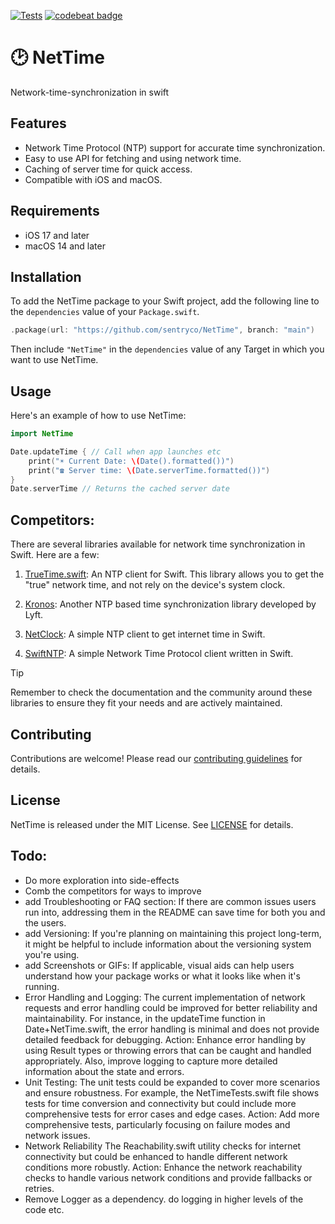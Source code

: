 [![Tests](https://github.com/sentryco/NetTime/actions/workflows/tests.yml/badge.svg)](https://github.com/sentryco/NetTime/actions/workflows/tests.yml)  [![codebeat badge](https://codebeat.co/badges/5d08d45f-5080-479c-88a5-d2621eac1eb6)](https://codebeat.co/projects/github-com-sentryco-nettime-main)

# 🕑 NetTime

Network-time-synchronization in swift

## Features

- Network Time Protocol (NTP) support for accurate time synchronization.
- Easy to use API for fetching and using network time.
- Caching of server time for quick access.
- Compatible with iOS and macOS.

## Requirements

- iOS 17 and later
- macOS 14 and later

## Installation

To add the NetTime package to your Swift project, add the following line to the `dependencies` value of your `Package.swift`.

```swift
.package(url: "https://github.com/sentryco/NetTime", branch: "main")
```

Then include `"NetTime"` in the `dependencies` value of any Target in which you want to use NetTime.

## Usage

Here's an example of how to use NetTime:

```swift
import NetTime

Date.updateTime { // Call when app launches etc
    print("☀️ Current Date: \(Date().formatted())")
    print("☎️ Server time: \(Date.serverTime.formatted())")
}
Date.serverTime // Returns the cached server date
```

## Competitors:
There are several libraries available for network time synchronization in Swift. Here are a few:

1. [TrueTime.swift](https://github.com/instacart/TrueTime.swift): An NTP client for Swift. This library allows you to get the "true" network time, and not rely on the device's system clock.

2. [Kronos](https://github.com/lyft/Kronos): Another NTP based time synchronization library developed by Lyft.

3. [NetClock](https://github.com/troligtvis/NetClock): A simple NTP client to get internet time in Swift.

4. [SwiftNTP](https://github.com/DoubleSymmetry/SwiftNTP): A simple Network Time Protocol client written in Swift.

> [!TIP]
> Remember to check the documentation and the community around these libraries to ensure they fit your needs and are actively maintained.

## Contributing

Contributions are welcome! Please read our [contributing guidelines](CONTRIBUTING.md) for details.

## License

NetTime is released under the MIT License. See [LICENSE](LICENSE) for details.

## Todo:
- Do more exploration into side-effects
- Comb the competitors for ways to improve
- add Troubleshooting or FAQ section: If there are common issues users run into, addressing them in the README can save time for both you and the users.
- add Versioning: If you're planning on maintaining this project long-term, it might be helpful to include information about the versioning system you're using.
- add Screenshots or GIFs: If applicable, visual aids can help users understand how your package works or what it looks like when it's running.
- Error Handling and Logging: The current implementation of network requests and error handling could be improved for better reliability and maintainability. For instance, in the updateTime function in Date+NetTime.swift, the error handling is minimal and does not provide detailed feedback for debugging. Action: Enhance error handling by using Result types or throwing errors that can be caught and handled appropriately. Also, improve logging to capture more detailed information about the state and errors.
- Unit Testing: The unit tests could be expanded to cover more scenarios and ensure robustness. For example, the NetTimeTests.swift file shows tests for time conversion and connectivity but could include more comprehensive tests for error cases and edge cases. Action: Add more comprehensive tests, particularly focusing on failure modes and network issues.
- Network Reliability The Reachability.swift utility checks for internet connectivity but could be enhanced to handle different network conditions more robustly. Action: Enhance the network reachability checks to handle various network conditions and provide fallbacks or retries.
- Remove Logger as a dependency. do logging in higher levels of the code etc.